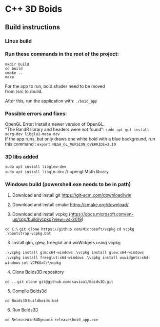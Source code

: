 # C++ 3D Boids

## Build instructions

### Linux build 
### Run these commands in the root of the project:

`mkdir build`  
`cd build`  
`cmake ..`  
`make`

For the app to run, boid.shader need to be moved  
from /src to /build.

After this, run the application with: `./boid_app`

### Possible errors and fixes:

OpenGL Error: Install a newer version of OpenGL.  
"The RandR library and headers were not found": `sudo apt-get install xorg-dev libglu1-mesa-dev`  
If the app runs, but only draws one white boid with a blue background, run this command : `export MESA_GL_VERSION_OVERRIDE=3.10`

### 3D libs added
`sudo apt install libglew-dev`  
`sudo apt install libglm-dev` // opengl Math library

### Windows build (powershell.exe needs to be in path)
1. Download and install git
https://git-scm.com/download/win

2. Download and install cmake
https://cmake.org/download/

2. Download and install vcpkg
(https://docs.microsoft.com/en-us/cpp/build/vcpkg?view=vs-2019)

`cd C:\`
`git clone https://github.com/Microsoft/vcpkg`
`cd vcpkg`
`.\bootstrap-vcpkg.bat`

3. Install glm, glew, freeglut and wxWidgets using vcpkg

`.\vcpkg install glm:x64-windows`
`.\vcpkg install glew:x64-windows`
`.\vcpkg install freeglut:x64-windows`
`.\vcpkg install wxwidgets:x64-windows`
`set VCPKG=C:\vcpkg`

4. Clone Boids3D repository

`cd ..`
`git clone git@github.com:saviaa1/Boids3D.git`

5. Compile Boids3d

`cd Boids3D`
`buildboids.bat`

6. Run Boids3D

`cd ReleaseWin64Dynamic`
`release\boid_app.exe`